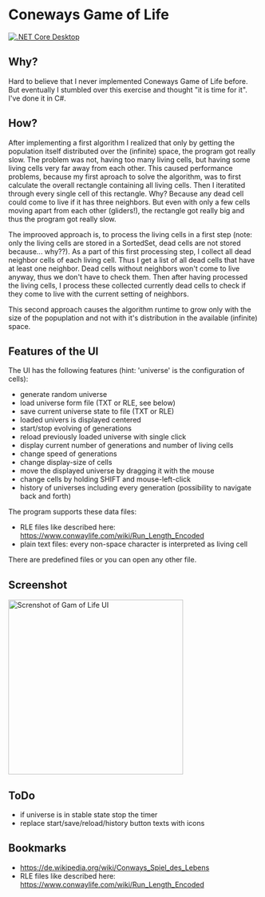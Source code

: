 # Coneways Game of Life
[![.NET Core Desktop](https://github.com/ulfk/GameOfLife/actions/workflows/dotnet-desktop.yml/badge.svg)](https://github.com/ulfk/GameOfLife/actions/workflows/dotnet-desktop.yml)

## Why?

Hard to believe that I never implemented Coneways Game of Life before. But eventually I stumbled over this exercise and thought "it is time for it". I've done it in C#.

## How?

After implementing a first algorithm I realized that only by getting the population itself distributed over the (infinite) space, the program got really slow. The problem was not, having too many living cells, but having some living cells very far away from each other. This caused performance problems, because my first aproach to solve the algorithm, was to first calculate the overall rectangle containing all living cells. Then I iteratited through every single cell of this rectangle. Why? Because any dead cell could come to live if it has three neighbors. But even with only a few cells moving apart from each other (gliders!), the rectangle got really big and thus the program got really slow.

The improoved approach is, to process the living cells in a first step (note: only the living cells are stored in a SortedSet, dead cells are not stored because... why??). As a part of this first processing step, I collect all dead neighbor cells of each living cell. Thus I get a list of all dead cells that have at least one neighbor. Dead cells without neighbors won't come to live anyway, thus we don't have to check them. Then after having processed the living cells, I process these collected currently dead cells to check if they come to live with the current setting of neighbors. 

This second approach causes the algorithm runtime to grow only with the size of the popuplation and not with it's distribution in the available (infinite) space.

## Features of the UI

The UI has the following features (hint: 'universe' is the configuration of cells):

- generate random universe
- load universe form file (TXT or RLE, see below)
- save current universe state to file (TXT or RLE)
- loaded univers is displayed centered
- start/stop evolving of generations
- reload previously loaded universe with single click
- display current number of generations and number of living cells
- change speed of generations
- change display-size of cells
- move the displayed universe by dragging it with the mouse
- change cells by holding SHIFT and mouse-left-click
- history of universes including every generation (possibility to navigate back and forth)

The program supports these data files:

- RLE files like described here: https://www.conwaylife.com/wiki/Run_Length_Encoded 
- plain text files: every non-space character is interpreted as living cell

There are predefined files or you can open any other file.

## Screenshot

<img alt="Screnshot of Gam of Life UI" src="https://github.com/ulfk/game-of-life/blob/main/screenshot.png" width="350px"/>

## ToDo

- if universe is in stable state stop the timer
- replace start/save/reload/history button texts with icons

## Bookmarks

- https://de.wikipedia.org/wiki/Conways_Spiel_des_Lebens
- RLE files like described here: https://www.conwaylife.com/wiki/Run_Length_Encoded 

